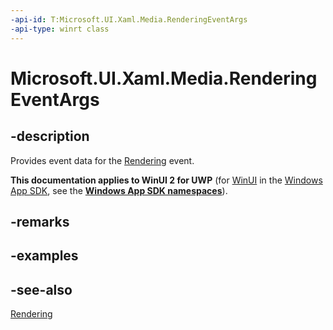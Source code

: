 ```yaml
---
-api-id: T:Microsoft.UI.Xaml.Media.RenderingEventArgs
-api-type: winrt class
---
```


<!-- Class syntax.
public class RenderingEventArgs : Windows.UI.Xaml.Media.IRenderingEventArgs
-->

# Microsoft.UI.Xaml.Media.RenderingEventArgs

## -description
Provides event data for the [Rendering](compositiontarget_rendering.md) event.

**This documentation applies to WinUI 2 for UWP** (for [WinUI](/windows/apps/winui/winui3/) in the [Windows App SDK](/windows/apps/windows-app-sdk/), see the **[Windows App SDK namespaces](/windows/windows-app-sdk/api/winrt/)**).

## -remarks

## -examples

## -see-also
[Rendering](compositiontarget_rendering.md)
